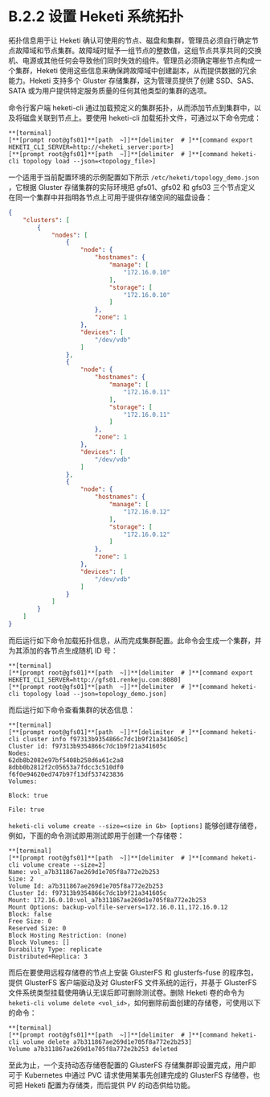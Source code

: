 # B.2.2 设置 Heketi 系统拓扑

拓扑信息用于让 Heketi 确认可使用的节点、磁盘和集群，管理员必须自行确定节点故障域和节点集群。故障域时赋予一组节点的整数值，这组节点共享共同的交换机、电源或其他任何会导致他们同时失效的组件。管理员必须确定哪些节点构成一个集群，Heketi 使用这些信息来确保跨故障域中创建副本，从而提供数据的冗余能力。Heketi 支持多个 Gluster 存储集群，这为管理员提供了创建 SSD、SAS、SATA 或为用户提供特定服务质量的任何其他类型的集群的选项。

命令行客户端 heketi-cli 通过加载预定义的集群拓扑，从而添加节点到集群中，以及将磁盘关联到节点上。要使用 heketi-cli 加载拓扑文件，可通过以下命令完成：

```
**[terminal]
[**[prompt root@gfs01]**[path  ~]]**[delimiter  # ]**[command export HEKETI_CLI_SERVER=http://<heketi_server:port>]
[**[prompt root@gfs01]**[path  ~]]**[delimiter  # ]**[command heketi-cli topology load --json=<topology_file>]
```

一个适用于当前配置环境的示例配置如下所示 `/etc/heketi/topology_demo.json` ，它根据 Gluster 存储集群的实际环境把 gfs01、gfs02 和 gfs03 三个节点定义在同一个集群中并指明各节点上可用于提供存储空间的磁盘设备：

```json
{
    "clusters": [
        {
            "nodes": [
                {
                    "node": {
                        "hostnames": {
                            "manage": [
                                "172.16.0.10"
                            ],
                            "storage": [
                                "172.16.0.10"
                            ]
                        },
                        "zone": 1
                    },
                    "devices": [
                        "/dev/vdb"
                    ]
                },
                {
                    "node": {
                        "hostnames": {
                            "manage": [
                                "172.16.0.11"
                            ],
                            "storage": [
                                "172.16.0.11"
                            ]
                        },
                        "zone": 1
                    },
                    "devices": [
                        "/dev/vdb"
                    ]
                },
                {
                    "node": {
                        "hostnames": {
                            "manage": [
                                "172.16.0.12"
                            ],
                            "storage": [
                                "172.16.0.12"
                            ]
                        },
                        "zone": 1
                    },
                    "devices": [
                        "/dev/vdb"
                    ]
                }
            ]
        }
    ]
}
```

而后运行如下命令加载拓扑信息，从而完成集群配置。此命令会生成一个集群，并为其添加的各节点生成随机 ID 号：

```
**[terminal]
[**[prompt root@gfs01]**[path  ~]]**[delimiter  # ]**[command export HEKETI_CLI_SERVER=http://gfs01.renkeju.com:8080]
[**[prompt root@gfs01]**[path  ~]]**[delimiter  # ]**[command heketi-cli topology load --json=topology_demo.json]
```

而后运行如下命令查看集群的状态信息：

```
**[terminal]
[**[prompt root@gfs01]**[path  ~]]**[delimiter  # ]**[command heketi-cli cluster info f97313b9354866c7dc1b9f21a341605c]
Cluster id: f97313b9354866c7dc1b9f21a341605c
Nodes:
62db8b2082e97bf5408b258d6a61c2a8
8dbb0b2812f2c05653a7fdcc3c510df0
f6f0e94620ed747b97f13df537423836
Volumes:

Block: true

File: true
```

`heketi-cli volume create --size=<size in Gb> [options]` 能够创建存储卷，例如，下面的命令测试即用测试即用于创建一个存储卷：

```
**[terminal]
[**[prompt root@gfs01]**[path  ~]]**[delimiter  # ]**[command heketi-cli volume create --size=2]
Name: vol_a7b311867ae269d1e705f8a772e2b253
Size: 2
Volume Id: a7b311867ae269d1e705f8a772e2b253
Cluster Id: f97313b9354866c7dc1b9f21a341605c
Mount: 172.16.0.10:vol_a7b311867ae269d1e705f8a772e2b253
Mount Options: backup-volfile-servers=172.16.0.11,172.16.0.12
Block: false
Free Size: 0
Reserved Size: 0
Block Hosting Restriction: (none)
Block Volumes: []
Durability Type: replicate
Distributed+Replica: 3
```

而后在要使用远程存储卷的节点上安装 GlusterFS 和 glusterfs-fuse 的程序包，提供 GlusterFS 客户端驱动及对 GlusterFS 文件系统的运行，并基于 GlusterFS 文件系统类型挂载使用确认无误后即可删除测试卷。删除 Heketi 卷的命令为 `heketi-cli volume delete <vol_id>`，如何删除前面创建的存储卷，可使用以下的命令：

```
**[terminal]
[**[prompt root@gfs01]**[path  ~]]**[delimiter  # ]**[command heketi-cli volume delete a7b311867ae269d1e705f8a772e2b253]
Volume a7b311867ae269d1e705f8a772e2b253 deleted
```

至此为止，一个支持动态存储卷配置的 GlusterFS 存储集群即设置完成，用户即可于 Kubernetes 中通过 PVC 请求使用某事先创建完成的 GlusterFS 存储卷，也可把 Heketi 配置为存储类，而后提供 PV 的动态供给功能。